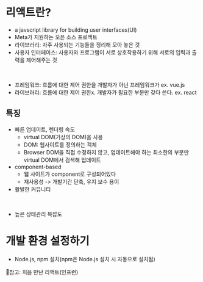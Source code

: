 # 리액트란?  
- a javscript library for building user interfaces(UI)  
- Meta가 지원하는 오픈 소스 프로젝트    
- 라이브러리: 자주 사용되는 기능들을 정리해 모아 놓은 것  
- 사용자 인터페이스: 사용자와 프로그램이 서로 상호작용하기 위해 서로의 입력과 출력을 제어해주는 것  

<br>

- 프레임워크: 흐름에 대한 제어 권한을 개발자가 아닌 프레임워크가 ex. vue.js 
- 라이브러리: 흐름에 대한 제어 권한x. 개발자가 필요한 부분만 갖다 쓴다. ex. react   

## 특징   
- 빠른 업데이트, 렌더링 속도  
    - virtual DOM(가상의 DOM)을 사용  
    - DOM: 웹사이트를 정의하는 객체  
    - Browser DOM을 직접 수정하지 않고, 업데이트해야 하는 최소한의 부분만 virtual DOM에서 검색해 업데이트  
- component-based  
    - 웹 사이트가 component로 구성되어있다  
    - 재사용성 -> 개발기간 단축, 유지 보수 용이  
- 활발한 커뮤니티  
<br>

- 높은 상태관리 복잡도  


# 개발 환경 설정하기  
- Node.js, npm 설치(npm은 Node.js 설치 시 자동으로 설치됨)



📒참고: 처음 만난 리액트(인프런)